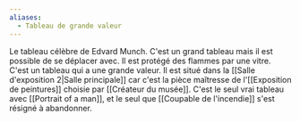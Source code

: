 ```yaml
---
aliases:
  - Tableau de grande valeur
---
```

Le tableau célèbre de Edvard Munch. C'est un grand tableau mais il est possible de se déplacer avec. Il est protégé des flammes par une vitre. 
C'est un tableau qui a une grande valeur.
Il est situé dans la [[Salle d'exposition 2|Salle principale]] car c'est la pièce maîtresse de l'[[Exposition de peintures]] choisie par [[Créateur du musée]].
C'est le seul vrai tableau avec [[Portrait of a man]], et le seul que [[Coupable de l'incendie]] s'est résigné à abandonner.